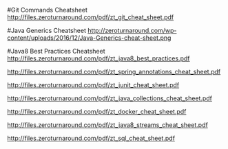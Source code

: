 #Git Commands Cheatsheet
http://files.zeroturnaround.com/pdf/zt_git_cheat_sheet.pdf

#Java Generics Cheatsheet
http://zeroturnaround.com/wp-content/uploads/2016/12/Java-Generics-cheat-sheet.png

#Java8 Best Practices Cheatsheet
http://files.zeroturnaround.com/pdf/zt_java8_best_practices.pdf

http://files.zeroturnaround.com/pdf/zt_spring_annotations_cheat_sheet.pdf

http://files.zeroturnaround.com/pdf/zt_junit_cheat_sheet.pdf

http://files.zeroturnaround.com/pdf/zt_java_collections_cheat_sheet.pdf

http://files.zeroturnaround.com/pdf/zt_docker_cheat_sheet.pdf

http://files.zeroturnaround.com/pdf/zt_java8_streams_cheat_sheet.pdf

http://files.zeroturnaround.com/pdf/zt_sql_cheat_sheet.pdf
